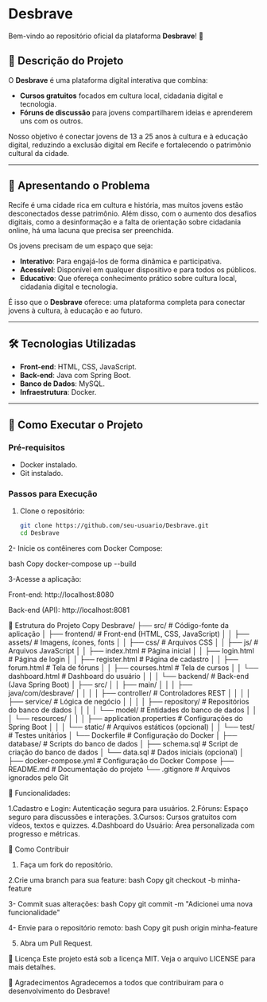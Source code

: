 # Desbrave


Bem-vindo ao repositório oficial da plataforma **Desbrave**! 🚀

## 📝 Descrição do Projeto
O **Desbrave** é uma plataforma digital interativa que combina:
- **Cursos gratuitos** focados em cultura local, cidadania digital e tecnologia.
- **Fóruns de discussão** para jovens compartilharem ideias e aprenderem uns com os outros.

Nosso objetivo é conectar jovens de 13 a 25 anos à cultura e à educação digital, reduzindo a exclusão digital em Recife e fortalecendo o patrimônio cultural da cidade.

---

## 🎯 Apresentando o Problema
Recife é uma cidade rica em cultura e história, mas muitos jovens estão desconectados desse patrimônio. Além disso, com o aumento dos desafios digitais, como a desinformação e a falta de orientação sobre cidadania online, há uma lacuna que precisa ser preenchida.

Os jovens precisam de um espaço que seja:
- **Interativo**: Para engajá-los de forma dinâmica e participativa.
- **Acessível**: Disponível em qualquer dispositivo e para todos os públicos.
- **Educativo**: Que ofereça conhecimento prático sobre cultura local, cidadania digital e tecnologia.

É isso que o **Desbrave** oferece: uma plataforma completa para conectar jovens à cultura, à educação e ao futuro.

---

## 🛠️ Tecnologias Utilizadas
- **Front-end**: HTML, CSS, JavaScript.
- **Back-end**: Java com Spring Boot.
- **Banco de Dados**: MySQL.
- **Infraestrutura**: Docker.

---

## 🚀 Como Executar o Projeto

### Pré-requisitos
- Docker instalado.
- Git instalado.

### Passos para Execução
1. Clone o repositório:
   ```bash
   git clone https://github.com/seu-usuario/Desbrave.git
   cd Desbrave

2- Inicie os contêineres com Docker Compose:

bash
Copy
docker-compose up --build

3-Acesse a aplicação:

Front-end: http://localhost:8080

Back-end (API): http://localhost:8081

📂 Estrutura do Projeto
Copy
Desbrave/
├── src/                        # Código-fonte da aplicação
│   ├── frontend/               # Front-end (HTML, CSS, JavaScript)
│   │   ├── assets/             # Imagens, ícones, fonts
│   │   ├── css/                # Arquivos CSS
│   │   ├── js/                 # Arquivos JavaScript
│   │   ├── index.html          # Página inicial
│   │   ├── login.html          # Página de login
│   │   ├── register.html       # Página de cadastro
│   │   ├── forum.html          # Tela de fóruns
│   │   ├── courses.html        # Tela de cursos
│   │   └── dashboard.html      # Dashboard do usuário
│   │
│   └── backend/                # Back-end (Java Spring Boot)
│       ├── src/
│       │   ├── main/
│       │   │   ├── java/com/desbrave/
│       │   │   │   ├── controller/  # Controladores REST
│       │   │   │   ├── service/     # Lógica de negócio
│       │   │   │   ├── repository/  # Repositórios do banco de dados
│       │   │   │   └── model/       # Entidades do banco de dados
│       │   │   └── resources/
│       │   │       ├── application.properties  # Configurações do Spring Boot
│       │   │       └── static/      # Arquivos estáticos (opcional)
│       │   └── test/                # Testes unitários
│       └── Dockerfile              # Configuração do Docker
│
├── database/                  # Scripts do banco de dados
│   ├── schema.sql             # Script de criação do banco de dados
│   └── data.sql               # Dados iniciais (opcional)
│
├── docker-compose.yml         # Configuração do Docker Compose
├── README.md                  # Documentação do projeto
└── .gitignore                 # Arquivos ignorados pelo Git

🧩 Funcionalidades:

1.Cadastro e Login: Autenticação segura para usuários.
2.Fóruns: Espaço seguro para discussões e interações.
3.Cursos: Cursos gratuitos com vídeos, textos e quizzes.
4.Dashboard do Usuário: Área personalizada com progresso e métricas.

🤝 Como Contribuir
1. Faça um fork do repositório.

2.Crie uma branch para sua feature:
bash
Copy
git checkout -b minha-feature

3- Commit suas alterações:
bash
Copy
git commit -m "Adicionei uma nova funcionalidade"

4- Envie para o repositório remoto:
bash
Copy
git push origin minha-feature

5. Abra um Pull Request.


📄 Licença
Este projeto está sob a licença MIT. Veja o arquivo LICENSE para mais detalhes.

🙌 Agradecimentos
Agradecemos a todos que contribuíram para o desenvolvimento do Desbrave!
